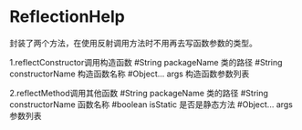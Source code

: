 # ReflectionHelp
封装了两个方法，在使用反射调用方法时不用再去写函数参数的类型。

1.reflectConstructor调用构造函数
  #String packageName 类的路径
  #String constructorName 构造函数名称
  #Object... args 构造函数参数列表
  
2.reflectMethod调用其他函数
  #String packageName 类的路径
  #String constructorName 函数名称
  #boolean isStatic 是否是静态方法
  #Object... args 参数列表
